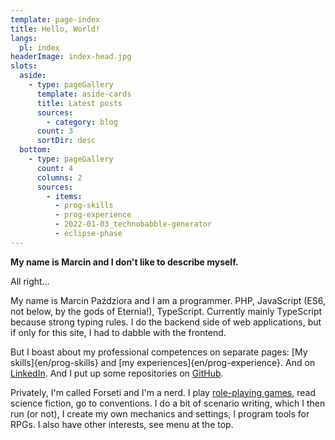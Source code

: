 ```yaml
---
template: page-index
title: Hello, World!
langs:
  pl: index
headerImage: index-head.jpg
slots:
  aside:
    - type: pageGallery
      template: aside-cards
      title: Latest posts
      sources:
        - category: blog
      count: 3
      sortDir: desc
  bottom:
    - type: pageGallery
      count: 4
      columns: 2
      sources:
        - items:
          - prog-skills
          - prog-experience
          - 2022-01-03_technobabble-generator
          - eclipse-phase
---
```

**My name is Marcin and I don't like to describe myself.**


All right...

My name is Marcin Paździora and I am a programmer. PHP, JavaScript (ES6, not below, by the gods of Eternia!), TypeScript. Currently mainly TypeScript because strong typing rules. I do the backend side of web applications, but if only for this site, I had to dabble with the frontend. 

But I boast about my professional competences on separate pages: [My skills]{en/prog-skills} and [my experiences]{en/prog-experience}. And on [LinkedIn](https://www.linkedin.com/in/marcin-paździora-09a94625a). And I put up some repositories on [GitHub](https://github.com/forsetius).

Privately, I'm called Forseti and I'm a nerd. I play [role-playing games](https://en.wikipedia.org/wiki/Role-playing_game), read science fiction, go to conventions. I do a bit of scenario writing, which I then run (or not), I create my own mechanics and settings, I program tools for RPGs. I also have other interests, see menu at the top.
